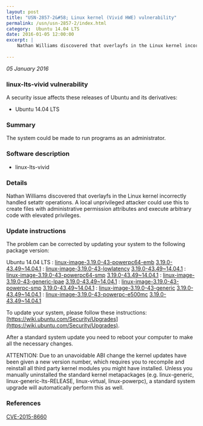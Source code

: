 ```yaml
---
layout: post
title: "USN-2857-2&#58; Linux kernel (Vivid HWE) vulnerability"
permalink: /usn/usn-2857-2/index.html
category:  Ubuntu 14.04 LTS
date: 2016-01-05 12:00:00
excerpt: |
    Nathan Williams discovered that overlayfs in the Linux kernel incorrectly handled setattr operations. A local unprivileged attacker could use this to create files with administrative permission attributes and execute arbitrary code with elevated privileges. 
    
--- 
```

 
 

*05 January 2016*

### linux-lts-vivid vulnerability

A security issue affects these releases of Ubuntu and its derivatives:

* Ubuntu 14.04 LTS

### Summary

The system could be made to run programs as an administrator. 

### Software description

* linux-lts-vivid 

### Details

Nathan Williams discovered that overlayfs in the Linux kernel incorrectly handled setattr operations. A local unprivileged attacker could use this to create files with administrative permission attributes and execute arbitrary code with elevated privileges. 

### Update instructions

The problem can be corrected by updating your system to the following package version:

Ubuntu 14.04 LTS
 : [linux-image-3.19.0-43-powerpc64-emb](https://launchpad.net/ubuntu/+source/linux-lts-vivid) <span> [3.19.0-43.49~14.04.1](https://launchpad.net/ubuntu/+source/linux-lts-vivid/3.19.0-43.49~14.04.1) </span> 
 : [linux-image-3.19.0-43-lowlatency](https://launchpad.net/ubuntu/+source/linux-lts-vivid) <span> [3.19.0-43.49~14.04.1](https://launchpad.net/ubuntu/+source/linux-lts-vivid/3.19.0-43.49~14.04.1) </span> 
 : [linux-image-3.19.0-43-powerpc64-smp](https://launchpad.net/ubuntu/+source/linux-lts-vivid) <span> [3.19.0-43.49~14.04.1](https://launchpad.net/ubuntu/+source/linux-lts-vivid/3.19.0-43.49~14.04.1) </span> 
 : [linux-image-3.19.0-43-generic-lpae](https://launchpad.net/ubuntu/+source/linux-lts-vivid) <span> [3.19.0-43.49~14.04.1](https://launchpad.net/ubuntu/+source/linux-lts-vivid/3.19.0-43.49~14.04.1) </span> 
 : [linux-image-3.19.0-43-powerpc-smp](https://launchpad.net/ubuntu/+source/linux-lts-vivid) <span> [3.19.0-43.49~14.04.1](https://launchpad.net/ubuntu/+source/linux-lts-vivid/3.19.0-43.49~14.04.1) </span> 
 : [linux-image-3.19.0-43-generic](https://launchpad.net/ubuntu/+source/linux-lts-vivid) <span> [3.19.0-43.49~14.04.1](https://launchpad.net/ubuntu/+source/linux-lts-vivid/3.19.0-43.49~14.04.1) </span> 
 : [linux-image-3.19.0-43-powerpc-e500mc](https://launchpad.net/ubuntu/+source/linux-lts-vivid) <span> [3.19.0-43.49~14.04.1](https://launchpad.net/ubuntu/+source/linux-lts-vivid/3.19.0-43.49~14.04.1) </span> 

To update your system, please follow these instructions: [https://wiki.ubuntu.com/Security/Upgrades](https://wiki.ubuntu.com/Security/Upgrades).

After a standard system update you need to reboot your computer to make all the necessary changes.

ATTENTION: Due to an unavoidable ABI change the kernel updates have been given a new version number, which requires you to recompile and reinstall all third party kernel modules you might have installed. Unless you manually uninstalled the standard kernel metapackages (e.g. linux-generic, linux-generic-lts-RELEASE, linux-virtual, linux-powerpc), a standard system upgrade will automatically perform this as well. 

### References

 
 [CVE-2015-8660](http://people.ubuntu.com/~ubuntu-security/cve/CVE-2015-8660)
 

